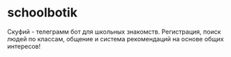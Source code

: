 # schoolbotik
Скуфий - телеграмм бот для школьных знакомств. Регистрация, поиск людей по классам, общение и система рекомендаций на основе общих интересов!

